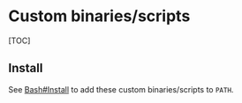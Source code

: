 # Custom binaries/scripts

[TOC]

## Install
See [Bash#Install](../config/bash/README.md#install) to add these custom
binaries/scripts to `PATH`.
